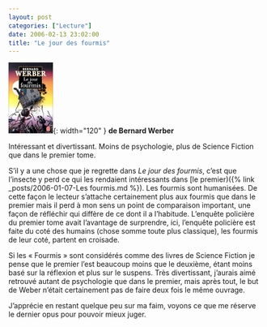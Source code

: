 ```yaml
---
layout: post
categories: ["Lecture"]
date: 2006-02-13 23:02:00
title: "Le jour des fourmis"
---
```


![couverture](/assets/images/couv_lecture/fourmis2.webp){: width="120" } **de Bernard Werber** 

Intéressant et divertissant. Moins de
psychologie, plus de Science Fiction que dans le premier tome.

S’il y a une chose que je regrette dans *Le jour des fourmis*,
c’est que l’insecte y perd ce qui les rendaient intéressants dans
[le premier)({% link _posts/2006-01-07-Les fourmis.md %}).
Les fourmis sont humanisées. De cette façon le lecteur
s’attache certainement plus aux fourmis que dans le premier mais il
perd à mon sens un point de comparaison important, une façon de
réfléchir qui diffère de ce dont il a l’habitude. L’enquête policière
du premier tome avait l’avantage de surprendre, ici, l’enquête
policière est faite du coté des humains (chose somme toute plus
classique), les fourmis de leur coté, partent en croisade.

Si les « Fourmis » sont considérés comme des livres de Science Fiction
je pense que le premier l’est beaucoup moins que le deuxième,
étant moins basé sur la réflexion et plus sur le suspens. Très
divertissant, j’aurais aimé retrouvé autant de psychologie que dans le
premier, mais après tout, le but de Weber n’était certainement pas de
faire deux fois le même ouvrage.

J’apprécie en restant quelque peu sur ma faim, voyons ce que me réserve
le dernier opus pour pouvoir mieux juger.



